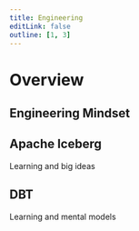 ```yaml
---
title: Engineering
editLink: false
outline: [1, 3]
---
```


# Overview

## Engineering Mindset

## Apache Iceberg
Learning and big ideas

## DBT
Learning and mental models